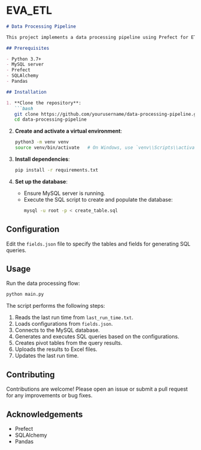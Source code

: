 # EVA_ETL
```markdown
# Data Processing Pipeline

This project implements a data processing pipeline using Prefect for ETL (Extract, Transform, Load) tasks. The pipeline reads data from a MySQL database, processes it to create pivot tables, and uploads the results to Excel files.

## Prerequisites

- Python 3.7+
- MySQL server
- Prefect
- SQLAlchemy
- Pandas

## Installation

1. **Clone the repository**:
   ```bash
   git clone https://github.com/yourusername/data-processing-pipeline.git
   cd data-processing-pipeline
   ```

2. **Create and activate a virtual environment**:
   ```bash
   python3 -m venv venv
   source venv/bin/activate   # On Windows, use `venv\\Scripts\\activate`
   ```

3. **Install dependencies**:
   ```bash
   pip install -r requirements.txt
   ```

4. **Set up the database**:
    - Ensure MySQL server is running.
    - Execute the SQL script to create and populate the database:
      ```bash
      mysql -u root -p < create_table.sql
      ```

## Configuration

Edit the `fields.json` file to specify the tables and fields for generating SQL queries.

## Usage

Run the data processing flow:
```bash
python main.py
```

The script performs the following steps:

1. Reads the last run time from `last_run_time.txt`.
2. Loads configurations from `fields.json`.
3. Connects to the MySQL database.
4. Generates and executes SQL queries based on the configurations.
5. Creates pivot tables from the query results.
6. Uploads the results to Excel files.
7. Updates the last run time.


## Contributing

Contributions are welcome! Please open an issue or submit a pull request for any improvements or bug fixes.

## Acknowledgements

- Prefect
- SQLAlchemy
- Pandas
```
